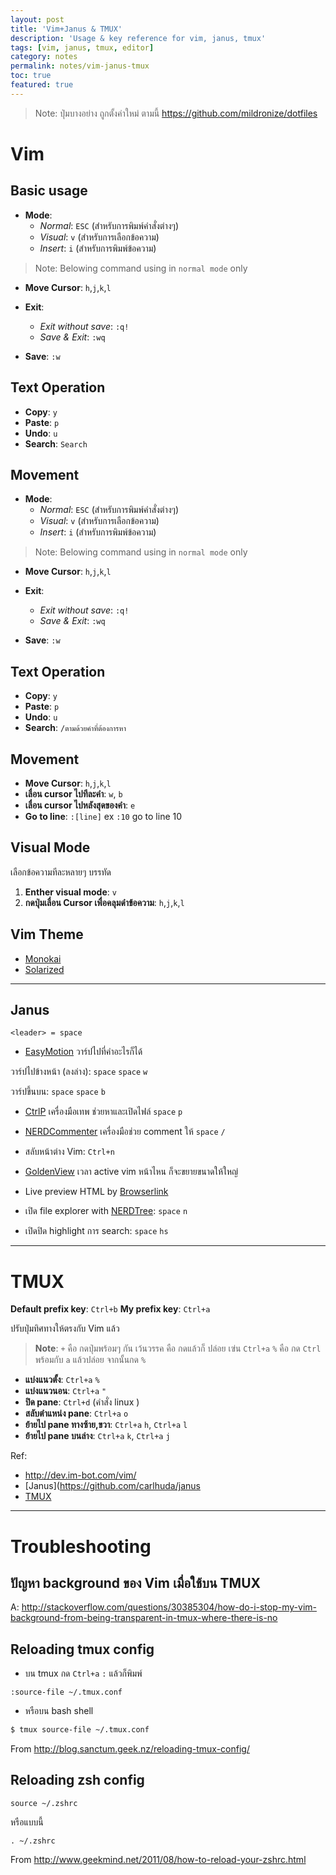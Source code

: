 ```yaml
---
layout: post
title: 'Vim+Janus & TMUX'
description: 'Usage & key reference for vim, janus, tmux'
tags: [vim, janus, tmux, editor]
category: notes
permalink: notes/vim-janus-tmux
toc: true
featured: true
---
```


> Note: ปุ่มบางอย่าง ถูกตั้งค่าใหม่ ตามนี้ <https://github.com/mildronize/dotfiles>

# Vim
## Basic usage
- **Mode**:
	- *Normal*: `ESC` (สำหรับการพิมพ์คำสั่งต่างๆ)
	- *Visual*: `v` (สำหรับการเลือกข้อความ)
	- *Insert*: `i` (สำหรับการพิมพ์ข้อความ)

> Note: Belowing command using in `normal mode` only

- **Move Cursor**: `h`,`j`,`k`,`l`

- **Exit**:
	- *Exit without save*: `:q!`
	- *Save & Exit*: `:wq`
- **Save**: `:w`

## Text Operation
- **Copy**: `y`
- **Paste**: `p`
- **Undo**: `u`
- **Search**: `Search`

## Movement
- **Mode**:
	- *Normal*: `ESC` (สำหรับการพิมพ์คำสั่งต่างๆ)
	- *Visual*: `v` (สำหรับการเลือกข้อความ)
	- *Insert*: `i` (สำหรับการพิมพ์ข้อความ)

> Note: Belowing command using in `normal mode` only

- **Move Cursor**: `h`,`j`,`k`,`l`

- **Exit**:
	- *Exit without save*: `:q!`
	- *Save & Exit*: `:wq`
- **Save**: `:w`

## Text Operation
- **Copy**: `y`
- **Paste**: `p`
- **Undo**: `u`
- **Search**: `/ตามด้วยคำที่ต้องการหา`

## Movement
- **Move Cursor**: `h`,`j`,`k`,`l`
- **เลื่อน cursor ไปทีละคำ**: `w`, `b`
- **เลื่อน cursor ไปหลังสุดของคำ**: `e`
- **Go to line**: `:[line]` ex `:10` go to line 10

## Visual Mode
เลือกข้อความทีละหลายๆ บรรทัด

1. **Enther visual mode**: `v`
2. **กดปุ่มเลื่อน Cursor เพื่อคลุมดำข้อความ**: `h`,`j`,`k`,`l`

## Vim Theme
- [Monokai](https://github.com/sickill/vim-monokai)
- [Solarized](https://github.com/altercation/vim-colors-solarized)

------------

## Janus

`<leader> = space`

- [EasyMotion](https://github.com/Lokaltog/vim-easymotion)
วาร์ปไปที่คำอะไรก็ได้

วาร์ปไปข้างหน้า (ลงล่าง): `space` `space` `w`

วาร์ปขึ้นบน: `space` `space` `b`

- [CtrlP](https://github.com/kien/ctrlp.vim)
เครื่องมือเทพ ช่วยหาและเปิดไฟล์
`space` `p`

- [NERDCommenter](http://github.com/ddollar/nerdcommenter)
เครื่องมือช่วย comment ให้
`space` `/`

- สลับหน้าต่าง Vim: `Ctrl+n`

- [GoldenView](http://zhaocai.github.io/GoldenView.Vim/)
เวลา active vim หน้าไหน ก็จะขยายขนาดให้ใหญ่

- Live preview HTML by [Browserlink](https://github.com/jaxbot/browserlink.vim)
- เปิด file explorer with [NERDTree](https://github.com/scrooloose/nerdtree): `space` `n`
- เปิดปิด highlight การ search: `space` `hs`

--------------


# TMUX

**Default prefix key**: `Ctrl+b`
**My prefix key**: `Ctrl+a`

ปรับปุ่มทิศทางให้ตรงกับ Vim แล้ว
> **Note**: 
> `+` คือ กดปุ่มพร้อมๆ กัน
> เว้นวรรค คือ กดแล้วก็ ปล่อย
> เฃ่น `Ctrl+a` `%` คือ กด `Ctrl` พร้อมกับ `a` แล้วปล่อย จากนั้นกด `%`

- **แบ่งแนวตั้ง**: `Ctrl+a` `%`
- **แบ่งแนวนอน**: `Ctrl+a` `"`
- **ปิด pane**: `Ctrl+d` (คำสั่ง linux )
- **สลับตำแหน่ง pane**: `Ctrl+a` `o`
- **ย้ายไป pane ทางซ้าย,ขวา**: `Ctrl+a` `h`, `Ctrl+a` `l`
- **ย้ายไป pane บนล่าง**: `Ctrl+a` `k`, `Ctrl+a` `j`

Ref:
- <http://dev.im-bot.com/vim/>
- [Janus](https://github.com/carlhuda/janus
- [TMUX](https://tmux.github.io/)


-----------

# Troubleshooting

## ปัญหา background ของ Vim เมื่อใช้บน TMUX
A: <http://stackoverflow.com/questions/30385304/how-do-i-stop-my-vim-background-from-being-transparent-in-tmux-where-there-is-no>

## Reloading tmux config
- บน tmux กด `Ctrl+a` `:` แล้วก็พิมพ์

```
:source-file ~/.tmux.conf
```

- หรือบน bash shell

```bash
$ tmux source-file ~/.tmux.conf
```
From <http://blog.sanctum.geek.nz/reloading-tmux-config/>

## Reloading zsh config

```
source ~/.zshrc
```

หรือแบบนี้

```
. ~/.zshrc
```

From <http://www.geekmind.net/2011/08/how-to-reload-your-zshrc.html>